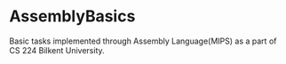 # AssemblyBasics
Basic tasks implemented through Assembly Language(MIPS) as a part of CS 224 Bilkent University. 
